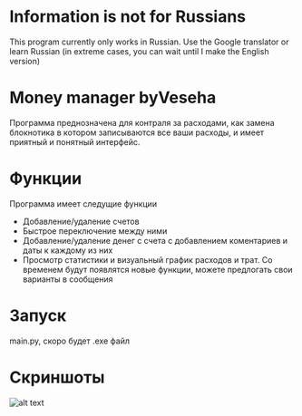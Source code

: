 # Information is not for Russians
This program currently only works in Russian.
Use the Google translator or learn Russian (in extreme cases, you can wait until I make the English version)

# Money manager byVeseha

Программа преднозначена для контраля за расходами,
как замена блокнотика в котором записываются все ваши расходы, и имеет приятный и понятный интерфейс.
# Функции
Программа имеет следущие функции 
+ Добавление/удаление счетов 
+ Быстрое переключение между ними 
+ Добавление/удаление денег с счета с добавлением коментариев и даты к каждому из них 
+ Просмотр статистики и визуальный график расходов и трат.
Со временем будут появлятся новые функции, можете предлогать свои варианты в сообщения
# Запуск
main.py, скоро будет .exe файл
# Скриншоты
![alt text](https://i.postimg.cc/nLsrL7zg/screenshot-5.png)

